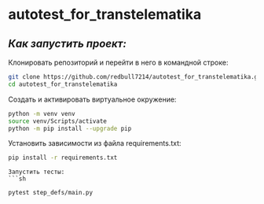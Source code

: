 # autotest_for_transtelematika

## _Как запустить проект:_
Клонировать репозиторий и перейти в него в командной строке:
```sh
git clone https://github.com/redbull7214/autotest_for_transtelematika.git
cd autotest_for_transtelematika

```
Cоздать и активировать виртуальное окружение:
```sh
python -m venv venv
source venv/Scripts/activate 
python -m pip install --upgrade pip
```
Установить зависимости из файла requirements.txt:
```sh
pip install -r requirements.txt
```

```
Запустить тесты:
```sh

pytest step_defs/main.py
```